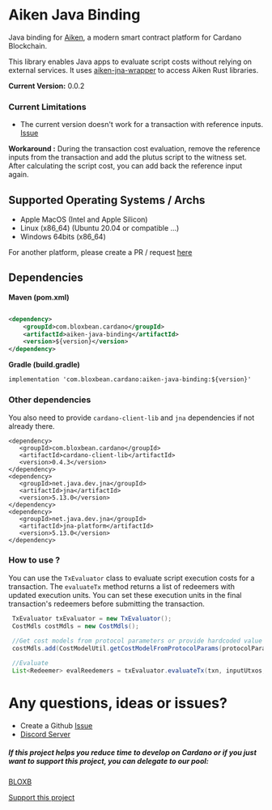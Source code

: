 # Aiken Java Binding

Java binding for [Aiken](https://aiken-lang.org/), a modern smart contract platform for Cardano Blockchain.

This library enables Java apps to evaluate script costs without relying on external services. 
It uses [aiken-jna-wrapper](https://github.com/bloxbean/aiken-jna-wrapper) to access Aiken Rust libraries.

**Current Version:** 0.0.2

### Current Limitations
- The current version doesn't work for a transaction with reference inputs. [Issue](https://github.com/bloxbean/aiken-java-binding/issues/1)

**Workaround :** During the transaction cost evaluation, remove the reference inputs from the transaction and add the plutus script to the witness set. After calculating the script cost, you can add back the reference input again.

## Supported Operating Systems / Archs
- Apple MacOS (Intel and Apple Silicon)
- Linux (x86_64) (Ubuntu 20.04 or compatible ...)
- Windows 64bits (x86_64)

For another platform, please create a PR / request [here](https://github.com/bloxbean/aiken-jna-wrapper/issues)

## Dependencies

**Maven (pom.xml)**
```xml

<dependency>
    <groupId>com.bloxbean.cardano</groupId>
    <artifactId>aiken-java-binding</artifactId>
    <version>${version}</version>
</dependency>
```

**Gradle (build.gradle)**

```shell
implementation 'com.bloxbean.cardano:aiken-java-binding:${version}'
```

### Other dependencies
You also need to provide ``cardano-client-lib`` and ``jna`` dependencies if not already there.

```
<dependency>
   <groupId>com.bloxbean.cardano</groupId>
   <artifactId>cardano-client-lib</artifactId>
   <version>0.4.3</version>
</dependency>
<dependency>
   <groupId>net.java.dev.jna</groupId>
   <artifactId>jna</artifactId>
   <version>5.13.0</version>
</dependency>
<dependency>
   <groupId>net.java.dev.jna</groupId>
   <artifactId>jna-platform</artifactId>
   <version>5.13.0</version>
</dependency>
```


### How to use ?

You can use the ``TxEvaluator`` class to evaluate script execution costs for a transaction. The ``evaluateTx`` method returns a list 
of redeemers with updated execution units. You can set these execution units in the final transaction's redeemers before submitting the transaction.

```java
 TxEvaluator txEvaluator = new TxEvaluator();
 CostMdls costMdls = new CostMdls();
 
 //Get cost models from protocol parameters or provide hardcoded value
 costMdls.add(CostModelUtil.getCostModelFromProtocolParams(protocolParamsSupplier.getProtocolParams(), Language.PLUTUS_V2).orElseThrow());

 //Evaluate
 List<Redeemer> evalReedemers = txEvaluator.evaluateTx(txn, inputUtxos, costMdls);

```

# Any questions, ideas or issues?

- Create a Github [Issue](https://github.com/bloxbean/aiken-java-binding/issues)
- [Discord Server](https://discord.gg/JtQ54MSw6p)

##### If this project helps you reduce time to develop on Cardano or if you just want to support this project, you can delegate to our pool:

[BLOXB](https://www.bloxbean.com/cardano-staking/)

[Support this project](https://cardano-client.bloxbean.com/docs/support-this-project)
